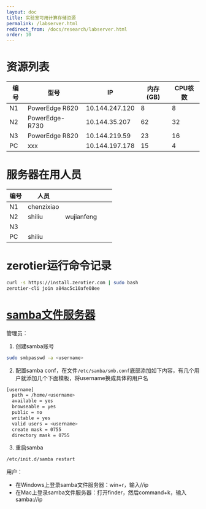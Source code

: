 ```yaml
---
layout: doc
title: 实验室可用计算存储资源 
permalink: /labserver.html
redirect_from: /docs/research/labserver.html
order: 10
---
```


# 资源列表

| 编号 | 型号           | IP             | 内存(GB) | CPU核数 |
|------|----------------|----------------|----------|---------|
| N1   | PowerEdge R620 | 10.144.247.120 | 8        | 8       |
| N2   | PowerEdge-R730 | 10.144.35.207  | 62       | 32      |
| N3   | PowerEdge R820 | 10.144.219.59  | 23       | 16      |
| PC   | xxx            | 10.144.197.178 | 15       | 4       |

# 服务器在用人员

| 编号 | 人员       |            |   |   |
|------|------------|------------|---|---|
| N1   | chenzixiao |            |   |   |
| N2   | shiliu     | wujianfeng |   |   |
| N3   |            |            |   |   |
| PC   | shiliu     |            |   |   |

# zerotier运行命令记录

```bash
curl -s https://install.zerotier.com | sudo bash
zerotier-cli join a84ac5c10afe08ee
```

# [samba文件服务器](https://sites.google.com/site/devlibrary/linux/samba-wen-jian-fu-wu-qi-she-zhi-zui-jian-dan-pian-)

管理员：

1. 创建samba账号
```bash
sudo smbpasswd -a <username>
```
2. 配置samba conf，在文件`/etc/samba/smb.conf`底部添加如下内容，有几个用户就添加几个下面模板，将username换成具体的用户名
```bash
[username]
  path = /home/<username>
  available = yes
  browseable = yes
  public = no
  writable = yes
  valid users = <username>
  create mask = 0755
  directory mask = 0755
```
3. 重启samba
```bash
/etc/init.d/samba restart
```

用户：

- 在Windows上登录samba文件服务器：win+r，输入//ip
- 在Mac上登录samba文件服务器：打开finder，然后command+k，输入samba://ip
